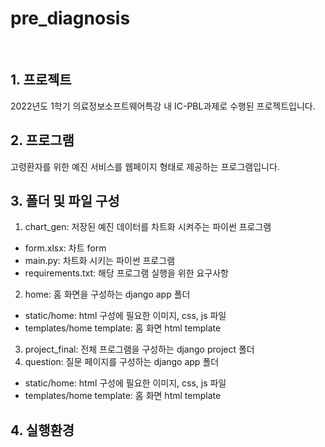 # pre_diagnosis
<br>

## 1. 프로젝트
2022년도 1학기 의료정보소프트웨어특강 내 IC-PBL과제로 수행된 프로젝트입니다.

## 2. 프로그램
고령환자를 위한 예진 서비스를 웹페이지 형태로 제공하는 프로그램입니다.

## 3. 폴더 및 파일 구성
 1. chart_gen: 저장된 예진 데이터를 차트화 시켜주는 파이썬 프로그램
  - form.xlsx: 차트 form
  - main.py: 차트화 시키는 파이썬 프로그램
  - requirements.txt: 해당 프로그램 실행을 위한 요구사항
 2. home: 홈 화면을 구성하는 django app 폴더
  - static/home: html 구성에 필요한 이미지, css, js 파일
  - templates/home template: 홈 화면 html template
 3. project_final: 전체 프로그램을 구성하는 django project 폴더
 4. question: 질문 페이지를 구성하는 django app 폴더
  - static/home: html 구성에 필요한 이미지, css, js 파일
  - templates/home template: 홈 화면 html template
## 4. 실행환경
